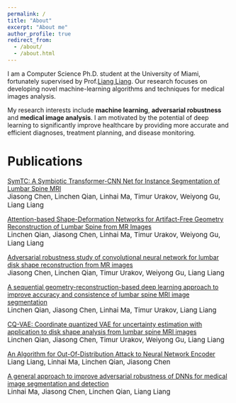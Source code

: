 ```yaml
---
permalink: /
title: "About"
excerpt: "About me"
author_profile: true
redirect_from: 
  - /about/
  - /about.html
---
```

I am a Computer Science Ph.D. student at the University of Miami, fortunately supervised by Prof.[Liang Liang](https://liangbright.wordpress.com/). Our research focuses on developing novel machine-learning algorithms and techniques for medical images analysis. 

My research interests include **machine learning**, **adversarial robustness** and **medical image analysis**. I am motivated by the potential of deep learning to significantly improve healthcare by providing more accurate and efficient diagnoses, treatment planning, and disease monitoring.

Publications
======

[SymTC: A Symbiotic Transformer-CNN Net for Instance Segmentation of Lumbar Spine MRI](https://arxiv.org/abs/2401.09627)<br>
<span style="font-size:4mm;">Jiasong Chen, Linchen Qian, Linhai Ma, Timur Urakov, Weiyong Gu, Liang Liang </span> <br>

[Attention-based Shape-Deformation Networks for Artifact-Free Geometry Reconstruction of Lumbar Spine from MR Images](https://arxiv.org/abs/2404.00231)<br>
<span style="font-size:4mm;">Linchen Qian, Jiasong Chen, Linhai Ma, Timur Urakov, Weiyong Gu, Liang Liang </span> <br>

[Adversarial robustness study of convolutional neural network for lumbar disk shape reconstruction from MR images](https://www.spiedigitallibrary.org/conference-proceedings-of-spie/11596/1159615/Adversarial-robustness-study-of-convolutional-neural-network-for-lumbar-disk/10.1117/12.2580852.short#_=)<br>
<span style="font-size:4mm;">Jiasong Chen, Linchen Qian, Timur Urakov, Weiyong Gu, Liang Liang </span> <br>

[A sequential geometry-reconstruction-based deep learning approach to improve accuracy and consistence of lumbar spine MRI image segmentation](https://www.spiedigitallibrary.org/conference-proceedings-of-spie/12926/1292634/A-sequential-geometry-reconstruction-based-deep-learning-approach-to-improve/10.1117/12.3007064.short)<br>
<span style="font-size:4mm;">Linchen Qian, Jiasong Chen, Linhai Ma, Timur Urakov, Liang Liang </span> <br>

[CQ-VAE: Coordinate quantized VAE for uncertainty estimation with application to disk shape analysis from lumbar spine MRI images](https://ieeexplore.ieee.org/abstract/document/9356321)<br>
<span style="font-size:4mm;">Linchen Qian, Jiasong Chen, Timur Urakov, Weiyong Gu, Liang Liang </span> <br>

[An Algorithm for Out-Of-Distribution Attack to Neural Network Encoder](https://arxiv.org/abs/2009.08016)<br>
<span style="font-size:4mm;">Liang Liang, Linhai Ma, Linchen Qian, Jiasong Chen </span> <br>

[A general approach to improve adversarial robustness of DNNs for medical image segmentation and detection](https://spie.org/MI/conferencedetails/medical-image-processing)<br>
<span style="font-size:4mm;">Linhai Ma, Jiasong Chen, Linchen Qian, Liang Liang </span> <br>

<script type="text/javascript" id="clustrmaps" src="//clustrmaps.com/map_v2.js?d=br2L9RLdJu5Sm8ZPSB0T64tvmo0JP_29rfSMutk_W0Q&cl=ffffff&w=a"></script>
